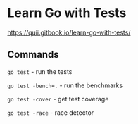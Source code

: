 # Learn Go with Tests

https://quii.gitbook.io/learn-go-with-tests/

## Commands

`go test` - run the tests

`go test -bench=.` - run the benchmarks

`go test -cover` - get test coverage

`go test -race` - race detector
